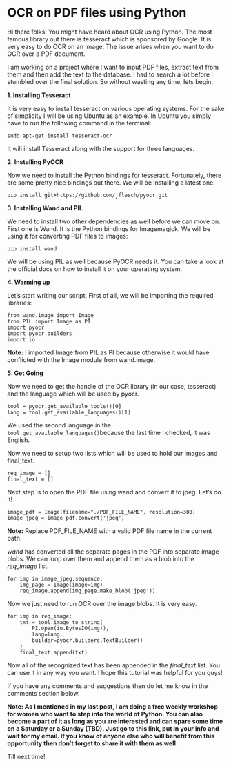 # OCR on PDF files using Python

Hi there folks! You might have heard about OCR using Python. The most famous library out there is tesseract which is sponsored by Google. It is very easy to do OCR on an image. The issue arises when you want to do OCR over a PDF document.

I am working on a project where I want to input PDF files, extract text from them and then add the text to the database. I had to search a lot before I stumbled over the final solution. So without wasting any time, lets begin.

**1. Installing Tesseract**

It is very easy to install tesseract on various operating systems. For the sake of simplicity I will be using Ubuntu as an example. In Ubuntu you simply have to run the following command in the terminal:

```
sudo apt-get install tesseract-ocr
```

It will install Tesseract along with the support for three languages.

**2. Installing PyOCR**

Now we need to install the Python bindings for tesseract. Fortunately, there are some pretty nice bindings out there. We will be installing a latest one:

```
pip install git+https://github.com/jflesch/pyocr.git
```

**3. Installing Wand and PIL**

We need to install two other dependencies as well before we can move on. First one is Wand. It is the Python bindings for Imagemagick. We will be using it for converting PDF files to images:

```
pip install wand
```

We will be using PIL as well because PyOCR needs it. You can take a look at the official docs on how to install it on your operating system.

 **4. Warming up**

Let’s start writing our script. First of all, we will be importing the required libraries:

```
from wand.image import Image
from PIL import Image as PI
import pyocr
import pyocr.builders
import io
```

**Note:** I imported Image from PIL as PI because otherwise it would have conflicted with the Image module from wand.image.

**5. Get Going**

Now we need to get the handle of the OCR library (in our case, tesseract) and the language which will be used by pyocr.

```
tool = pyocr.get_available_tools()[0]
lang = tool.get_available_languages()[1]
```

We used the second language in the `tool.get_available_languages()`because the last time I checked, it was English.

Now we need to setup two lists which will be used to hold our images and final_text.

```
req_image = []
final_text = []
```

Next step is to open the PDF file using wand and convert it to jpeg. Let’s do it!

```
image_pdf = Image(filename="./PDF_FILE_NAME", resolution=300)
image_jpeg = image_pdf.convert('jpeg')
```

**Note:** Replace PDF_FILE_NAME with a valid PDF file name in the current path.

*wand* has converted all the separate pages in the PDF into separate image blobs. We can loop over them and append them as a blob into the *req_image* list.

```
for img in image_jpeg.sequence:
    img_page = Image(image=img)
    req_image.append(img_page.make_blob('jpeg'))
```

Now we just need to run OCR over the image blobs. It is very easy.

```
for img in req_image: 
    txt = tool.image_to_string(
        PI.open(io.BytesIO(img)),
        lang=lang,
        builder=pyocr.builders.TextBuilder()
    )
    final_text.append(txt)
```

Now all of the recognized text has been appended in the *final_text* list. You can use it in any way you want. I hope this tutorial was helpful for you guys!

If you have any comments and suggestions then do let me know in the comments section below.

**Note: As I mentioned in my last post, I am doing a free weekly workshop for women who want to step into the world of Python. You can also become a part of it as long as you are interested and can spare some time on a Saturday or a Sunday (TBD). Just go to this link, put in your info and wait for my email. If you know of anyone else who will benefit from this opportunity then don’t forget to share it with them as well.** 

Till next time! 
